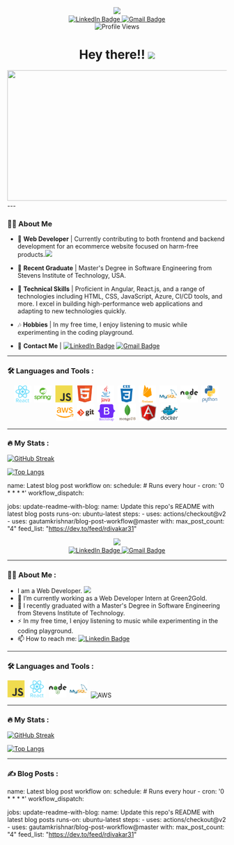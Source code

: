 <div align="center">
  <img src="https://media.giphy.com/media/M9gbBd9nbDrOTu1Mqx/giphy.gif" width="100"/>

  <div id="badges">
    <a href="https://www.linkedin.com/in/riya-divakaran/">
      <img src="https://img.shields.io/badge/LinkedIn-blue?style=for-the-badge&logo=linkedin&logoColor=white" alt="LinkedIn Badge" width="100" height="30"/>
    </a>
    <a href="mailto:riyadivakaran03@gmail.com">
      <img src="https://img.shields.io/badge/Gmail-red?logo=gmail&logoColor=white" alt="Gmail Badge" width="100" height="30"/>
    </a>
  </div>

  <img src="https://komarev.com/ghpvc/?username=rdivakar31&style=flat-square&color=blue" alt="Profile Views"/>

  <h1>
    Hey there!!
    <img src="https://media.giphy.com/media/hvRJCLFzcasrR4ia7z/giphy.gif" width="30px"/>
  </h1>

  <img src="https://media.giphy.com/media/dWesBcTLavkZuG35MI/giphy.gif" width="600" height="300"/>
</div>
---

### :woman_technologist: About Me

- 🌟 **Web Developer** | Currently contributing to both frontend and backend development for an ecommerce website focused on harm-free products.<img src="https://media.giphy.com/media/WUlplcMpOCEmTGBtBW/giphy.gif" width="30">
  
- 🌱 **Recent Graduate** | Master's Degree in Software Engineering from Stevens Institute of Technology, USA.

- 🚀 **Technical Skills** | Proficient in Angular, React.js, and a range of technologies including HTML, CSS, JavaScript, Azure, CI/CD tools, and more. I excel in building high-performance web applications and adapting to new technologies quickly.

- 🎶 **Hobbies** | In my free time, I enjoy listening to music while experimenting in the coding playground.

- 📧 **Contact Me** | [![LinkedIn Badge](https://img.shields.io/badge/-Riya-blue?style=flat&logo=Linkedin&logoColor=white)](https://www.linkedin.com/in/riya-divakaran/) [![Gmail Badge](https://img.shields.io/badge/Gmail-red?logo=gmail&logoColor=white)](mailto:your-email@gmail.com)

---

### :hammer_and_wrench: Languages and Tools :
<div align="center">
  <img src="https://github.com/devicons/devicon/blob/master/icons/react/react-original-wordmark.svg" title="React" alt="React" width="40" height="40"/>&nbsp;
  <img src="https://github.com/devicons/devicon/blob/master/icons/spring/spring-original-wordmark.svg" title="Spring" alt="Spring" width="40" height="40"/>&nbsp;
  <img src="https://github.com/devicons/devicon/blob/master/icons/javascript/javascript-original.svg" title="JavaScript" alt="JavaScript" width="40" height="40"/>&nbsp;
  <img src="https://github.com/devicons/devicon/blob/master/icons/html5/html5-original.svg" title="HTML5" alt="HTML" width="40" height="40"/>&nbsp;
  <img src="https://github.com/devicons/devicon/blob/master/icons/java/java-original-wordmark.svg" title="Java" alt="Java" width="40" height="40"/>&nbsp;
  <img src="https://github.com/devicons/devicon/blob/master/icons/css3/css3-plain-wordmark.svg" title="CSS3" alt="CSS3" width="40" height="40"/>&nbsp;
  <img src="https://github.com/devicons/devicon/blob/master/icons/firebase/firebase-plain-wordmark.svg" title="Firebase" alt="Firebase" width="40" height="40"/>&nbsp;
  <img src="https://github.com/devicons/devicon/blob/master/icons/mysql/mysql-original-wordmark.svg" title="MySQL"  alt="MySQL" width="40" height="40"/>&nbsp;
  <img src="https://github.com/devicons/devicon/blob/master/icons/nodejs/nodejs-original-wordmark.svg" title="Node.js" alt="Node.js" width="40" height="40"/>&nbsp;
  <img src="https://github.com/devicons/devicon/blob/master/icons/python/python-original-wordmark.svg" title="Python" alt="Python" width="40" height="40"/>&nbsp;
  <img src="https://github.com/devicons/devicon/blob/master/icons/amazonwebservices/amazonwebservices-plain-wordmark.svg" title="AWS" alt="AWS" width="40" height="40"/>&nbsp;
  <img src="https://github.com/devicons/devicon/blob/master/icons/git/git-original-wordmark.svg" title="Git" alt="Git" width="40" height="40"/>&nbsp;
  <img src="https://github.com/devicons/devicon/blob/master/icons/bootstrap/bootstrap-plain-wordmark.svg" title="Bootstrap" alt="Bootstrap" width="40" height="40"/>&nbsp;
  <img src="https://github.com/devicons/devicon/blob/master/icons/mongodb/mongodb-original-wordmark.svg" title="MongoDB" alt="MongoDB" width="40" height="40"/>&nbsp;
  <img src="https://github.com/devicons/devicon/blob/master/icons/angularjs/angularjs-original.svg" title="Angular" alt="Angular" width="40" height="40"/>&nbsp;
  <img src="https://github.com/devicons/devicon/blob/master/icons/docker/docker-original-wordmark.svg" title="Docker" alt="Docker" width="40" height="40"/>
</div>

---

### :fire: My Stats :
[![GitHub Streak](http://github-readme-streak-stats.herokuapp.com?user=rdivakar31&theme=dark&background=000000)](https://git.io/streak-stats)

[![Top Langs](https://github-readme-stats.vercel.app/api/top-langs/?username=rdivakar31&layout=compact&theme=vision-friendly-dark)](https://github.com/anuraghazra/github-readme-stats)

name: Latest blog post workflow
on:
  schedule:
    # Runs every hour
    - cron: '0 * * * *'
  workflow_dispatch:

jobs:
  update-readme-with-blog:
    name: Update this repo's README with latest blog posts
    runs-on: ubuntu-latest
    steps:
      - uses: actions/checkout@v2
      - uses: gautamkrishnar/blog-post-workflow@master
        with:
          max_post_count: "4"
          feed_list: "https://dev.to/feed/rdivakar31"

<div align="center">
  <img src="https://media.giphy.com/media/M9gbBd9nbDrOTu1Mqx/giphy.gif" width="100"/>

  <div id="badges">
    <a href="https://www.linkedin.com/in/riya-divakaran/">
      <img src="https://img.shields.io/badge/LinkedIn-blue?style=for-the-badge&logo=linkedin&logoColor=white" alt="LinkedIn Badge"/>
    </a>
    <a href="mailto:riyadivakaran03@gmail.com">
      <img src="https://img.shields.io/badge/Gmail-red?logo=gmail&logoColor=white" alt="Gmail Badge"/>
    </a>
  </div>
</div>

---

### :woman_technologist: About Me :

- I am a Web Developer. <img src="https://media.giphy.com/media/WUlplcMpOCEmTGBtBW/giphy.gif" width="30">
- :telescope: I’m currently working as a Web Developer Intern at Green2Gold.
- :seedling: I recently graduated with a Master's Degree in Software Engineering from Stevens Institute of Technology.
- :zap: In my free time, I enjoy listening to music while experimenting in the coding playground.
- :mailbox: How to reach me: [![Linkedin Badge](https://img.shields.io/badge/-Riya-blue?style=flat&logo=Linkedin&logoColor=white)](https://www.linkedin.com/in/riya-divakaran/)

---

### :hammer_and_wrench: Languages and Tools :

<div>
  <img src="https://github.com/devicons/devicon/blob/master/icons/javascript/javascript-original.svg" title="JavaScript" alt="JavaScript" width="40" height="40"/>&nbsp;
  <img src="https://github.com/devicons/devicon/blob/master/icons/react/react-original-wordmark.svg" title="React" alt="React" width="40" height="40"/>&nbsp;
  <img src="https://github.com/devicons/devicon/blob/master/icons/nodejs/nodejs-original-wordmark.svg" title="NodeJS" alt="NodeJS" width="40" height="40"/>&nbsp;
  <img src="https://github.com/devicons/devicon/blob/master/icons/mysql/mysql-original-wordmark.svg" title="MySQL" alt="MySQL" width="40" height="40"/>&nbsp;
  <img src="https://github.com/devicons/devicon/blob/master/icons/aws/aws-original-wordmark.svg" title="AWS" alt="AWS" width="40" height="40"/>&nbsp;
  <!-- Add more icons as needed -->
</div>

---

### :fire: My Stats :

[![GitHub Streak](http://github-readme-streak-stats.herokuapp.com?user=rdivakar31&theme=dark&background=000000)](https://git.io/streak-stats)

[![Top Langs](https://github-readme-stats.vercel.app/api/top-langs/?username=rdivakar31&layout=compact&theme=vision-friendly-dark)](https://github.com/anuraghazra/github-readme-stats)

---

### :writing_hand: Blog Posts :
<!-- BLOG-POST-LIST:START -->
<!-- BLOG-POST-LIST:END -->

name: Latest blog post workflow
on:
  schedule:
    # Runs every hour
    - cron: '0 * * * *'
  workflow_dispatch:

jobs:
  update-readme-with-blog:
    name: Update this repo's README with latest blog posts
    runs-on: ubuntu-latest
    steps:
      - uses: actions/checkout@v2
      - uses: gautamkrishnar/blog-post-workflow@master
        with:
          max_post_count: "4"
          feed_list: "https://dev.to/feed/rdivakar31"


<!--
**rdivakar31/rdivakar31** is a ✨ _special_ ✨ repository because its `README.md` (this file) appears on your GitHub profile.

Here are some ideas to get you started:

- 🔭 I’m currently working on ...
- 🌱 I’m currently learning ...
- 👯 I’m looking to collaborate on ...
- 🤔 I’m looking for help with ...
- 💬 Ask me about ...
- 📫 How to reach me: ...
- 😄 Pronouns: ...
- ⚡ Fun fact: ...
-->
